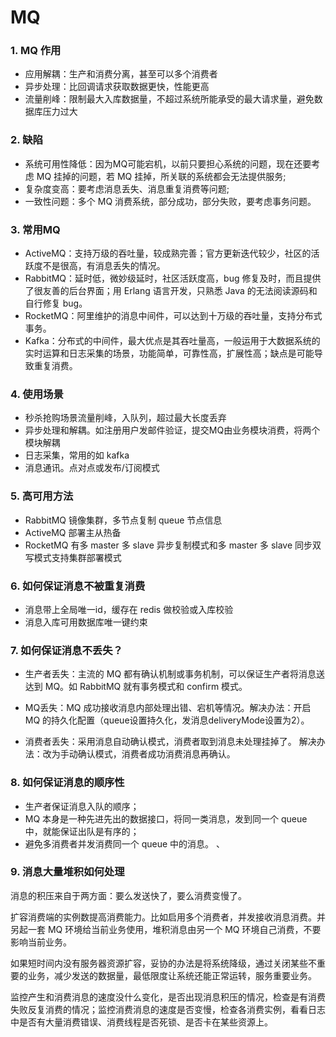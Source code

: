 
# MQ

### 1. MQ 作用

- 应用解耦：生产和消费分离，甚至可以多个消费者
- 异步处理：比回调请求获取数据更快，性能更高
- 流量削峰：限制最大入库数据量，不超过系统所能承受的最大请求量，避免数据库压力过大

### 2. 缺陷

- 系统可用性降低：因为MQ可能宕机，以前只要担心系统的问题，现在还要考虑 MQ 挂掉的问题，若 MQ 挂掉，所关联的系统都会无法提供服务;
- 复杂度变高：要考虑消息丢失、消息重复消费等问题;
- 一致性问题：多个 MQ 消费系统，部分成功，部分失败，要考虑事务问题。

### 3. 常用MQ

- ActiveMQ：支持万级的吞吐量，较成熟完善；官方更新迭代较少，社区的活跃度不是很高，有消息丢失的情况。
- RabbitMQ：延时低，微妙级延时，社区活跃度高，bug 修复及时，而且提供了很友善的后台界面；用 Erlang 语言开发，只熟悉 Java 的无法阅读源码和自行修复 bug。
- RocketMQ：阿里维护的消息中间件，可以达到十万级的吞吐量，支持分布式事务。
- Kafka：分布式的中间件，最大优点是其吞吐量高，一般运用于大数据系统的实时运算和日志采集的场景，功能简单，可靠性高，扩展性高；缺点是可能导致重复消费。

### 4. 使用场景

- 秒杀抢购场景流量削峰，入队列，超过最大长度丢弃
- 异步处理和解耦。如注册用户发邮件验证，提交MQ由业务模块消费，将两个模块解耦
- 日志采集，常用的如 kafka
- 消息通讯。点对点或发布/订阅模式

### 5. 高可用方法

- RabbitMQ 镜像集群，多节点复制 queue 节点信息
- ActiveMQ 部署主从热备
- RocketMQ 有多 master 多 slave 异步复制模式和多 master 多 slave 同步双写模式支持集群部署模式

### 6. 如何保证消息不被重复消费

- 消息带上全局唯一id，缓存在 redis 做校验或入库校验
- 消息入库可用数据库唯一键约束

### 7. 如何保证消息不丢失？

- 生产者丢失：主流的 MQ 都有确认机制或事务机制，可以保证生产者将消息送达到 MQ。如 RabbitMQ 就有事务模式和 confirm 模式。

- MQ丢失：MQ 成功接收消息内部处理出错、宕机等情况。解决办法：开启 MQ 的持久化配置（queue设置持久化，发消息deliveryMode设置为2）。

- 消费者丢失：采用消息自动确认模式，消费者取到消息未处理挂掉了。  解决办法：改为手动确认模式，消费者成功消费消息再确认。

### 8. 如何保证消息的顺序性

- 生产者保证消息入队的顺序；
- MQ 本身是一种先进先出的数据接口，将同一类消息，发到同一个 queue 中，就能保证出队是有序的；
- 避免多消费者并发消费同一个 queue 中的消息。
、
### 9. 消息大量堆积如何处理

消息的积压来自于两方面：要么发送快了，要么消费变慢了。

扩容消费端的实例数提高消费能力。比如启用多个消费者，并发接收消息消费。并另起一套 MQ 环境给当前业务使用，堆积消息由另一个 MQ 环境自己消费，不要影响当前业务。

如果短时间内没有服务器资源扩容，妥协的办法是将系统降级，通过关闭某些不重要的业务，减少发送的数据量，最低限度让系统还能正常运转，服务重要业务。

监控产生和消费消息的速度没什么变化，是否出现消息积压的情况，检查是有消费失败反复消费的情况；监控消费消息的速度是否变慢，检查各消费实例，看看日志中是否有大量消费错误、消费线程是否死锁、是否卡在某些资源上。